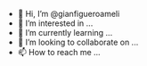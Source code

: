 - 👋 Hi, I’m @gianfigueroameli
- 👀 I’m interested in ...
- 🌱 I’m currently learning ...
- 💞️ I’m looking to collaborate on ...
- 📫 How to reach me ...

<!---
gianfigueroameli/gianfigueroameli is a ✨ special ✨ repository because its `README.md` (this file) appears on your GitHub profile.
You can click the Preview link to take a look at your changes.
--->
